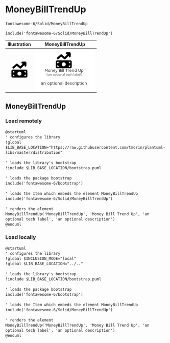 # MoneyBillTrendUp


```text
fontawesome-6/Solid/MoneyBillTrendUp
```

```text
include('fontawesome-6/Solid/MoneyBillTrendUp')
```



| Illustration | MoneyBillTrendUp |
| :---: | :---: |
| ![illustration for Illustration](../../fontawesome-6/Solid/MoneyBillTrendUp.png) | ![illustration for MoneyBillTrendUp](../../fontawesome-6/Solid/MoneyBillTrendUp.Local.png) |




## MoneyBillTrendUp

### Load remotely
```plantuml
@startuml
' configures the library
!global $LIB_BASE_LOCATION="https://raw.githubusercontent.com/tmorin/plantuml-libs/master/distribution"

' loads the library's bootstrap
!include $LIB_BASE_LOCATION/bootstrap.puml

' loads the package bootstrap
include('fontawesome-6/bootstrap')

' loads the Item which embeds the element MoneyBillTrendUp
include('fontawesome-6/Solid/MoneyBillTrendUp')

' renders the element
MoneyBillTrendUp('MoneyBillTrendUp', 'Money Bill Trend Up', 'an optional tech label', 'an optional description')
@enduml
```

### Load locally
```plantuml
@startuml
' configures the library
!global $INCLUSION_MODE="local"
!global $LIB_BASE_LOCATION="../.."

' loads the library's bootstrap
!include $LIB_BASE_LOCATION/bootstrap.puml

' loads the package bootstrap
include('fontawesome-6/bootstrap')

' loads the Item which embeds the element MoneyBillTrendUp
include('fontawesome-6/Solid/MoneyBillTrendUp')

' renders the element
MoneyBillTrendUp('MoneyBillTrendUp', 'Money Bill Trend Up', 'an optional tech label', 'an optional description')
@enduml
```

